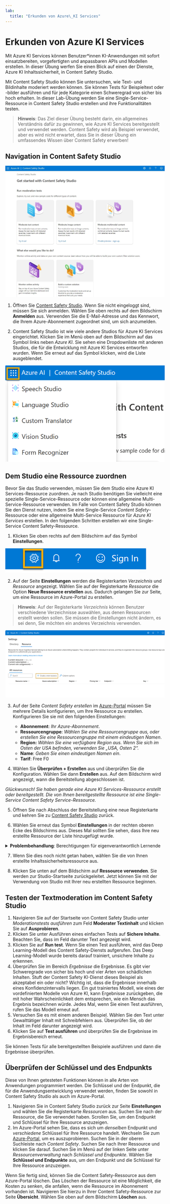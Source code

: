 ```yaml
---
lab:
  title: "Erkunden von Azure\_KI Services"
---
```


# Erkunden von Azure KI Services

Mit Azure KI Services können Benutzer*innen KI-Anwendungen mit sofort einsatzbereiten, vorgefertigten und anpassbaren APIs und Modellen erstellen. In dieser Übung werfen Sie einen Blick auf einen der Dienste, Azure KI Inhaltssicherheit, in Content Safety Studio.

Mit Content Safety Studio können Sie untersuchen, wie Text- und Bildinhalte moderiert werden können. Sie können Tests für Beispieltext oder -bilder ausführen und für jede Kategorie einen Schweregrad von sicher bis hoch erhalten. In dieser Lab-Übung werden Sie eine Single-Service-Ressource in Content Safety Studio erstellen und ihre Funktionalitäten testen. 

> **Hinweis**: Das Ziel dieser Übung besteht darin, ein allgemeines Verständnis dafür zu gewinnen, wie Azure KI Services bereitgestellt und verwendet werden. Content Safety wird als Beispiel verwendet, aber es wird nicht erwartet, dass Sie in dieser Übung ein umfassendes Wissen über Content Safety erwerben!

## Navigation in Content Safety Studio 

![Screenshot der Startseite von Content Safety Studio.](./media/content-safety/content-safety-getting-started.png)

1. Öffnen Sie [Content Safety Studio](https://contentsafety.cognitive.azure.com?azure-portal=true). Wenn Sie nicht eingeloggt sind, müssen Sie sich anmelden. Wählen Sie oben rechts auf dem Bildschirm **Anmelden** aus. Verwenden Sie die E-Mail-Adresse und das Kennwort, die Ihrem Azure-Abonnement zugeordnet sind, um sich anzumelden. 

2. Content Safety Studio ist wie viele andere Studios für Azure KI Services eingerichtet. Klicken Sie im Menü oben auf dem Bildschirm auf das Symbol links neben *Azure KI*. Sie sehen eine Dropdownliste mit anderen Studios, die für die Entwicklung mit Azure KI Services entworfen wurden. Wenn Sie erneut auf das Symbol klicken, wird die Liste ausgeblendet.

![Ein Screenshot des Content Safety Studio-Menüs mit geöffneter Umschaltfläche, um zu anderen Studios zu wechseln.](./media/content-safety/studio-toggle-icon.png)  

## Dem Studio eine Ressource zuordnen 

Bevor Sie das Studio verwenden, müssen Sie dem Studio eine Azure KI Services-Ressource zuordnen. Je nach Studio benötigen Sie vielleicht eine spezielle Single-Service-Ressource oder können eine allgemeine Multi-Service-Ressource verwenden. Im Falle von Content Safety Studio können Sie den Dienst nutzen, indem Sie eine Single-Service *Content Safety*-Ressource oder eine allgemeine Multi-Service Ressource für *Azure KI Services* erstellen. In den folgenden Schritten erstellen wir eine Single-Service Content Safety-Ressource. 

1. Klicken Sie oben rechts auf dem Bildschirm auf das Symbol **Einstellungen**. 

![Ein Screenshot des Symbols „Einstellungen“ oben rechts auf dem Bildschirm, neben den Symbolen Glocke, Fragezeichen und Smiley.](./media/content-safety/settings-toggle.png)

2. Auf der Seite **Einstellungen** werden die Registerkarten *Verzeichnis* und *Ressource* angezeigt. Wählen Sie auf der Registerkarte *Ressource* die Option **Neue Ressource erstellen** aus. Dadurch gelangen Sie zur Seite, um eine Ressource im Azure-Portal zu erstellen.

> **Hinweis**: Auf der Registerkarte *Verzeichnis* können Benutzer verschiedene Verzeichnisse auswählen, aus denen Ressourcen erstellt werden sollen. Sie müssen die Einstellungen nicht ändern, es sei denn, Sie möchten ein anderes Verzeichnis verwenden. 

![Screenshot der Stelle auf der Einstellungsseite von Content Safety Studio, an der Sie „Neue Ressource erstellen“ auswählen können.](./media/content-safety/create-new-resource-from-studio.png)

3. Auf der Seite *Content Safety erstellen* im [Azure-Portal](https://portal.azure.com?azure-portal=true) müssen Sie mehrere Details konfigurieren, um Ihre Ressource zu erstellen. Konfigurieren Sie sie mit den folgenden Einstellungen:
    - **Abonnement**: *Ihr Azure-Abonnement*.
    - **Ressourcengruppe**: *Wählen Sie eine Ressourcengruppe aus, oder erstellen Sie eine Ressourcengruppe mit einem eindeutigen Namen*.
    - **Region:** *Wählen Sie eine verfügbare Region aus. Wenn Sie sich im Osten der USA befinden, verwenden Sie „USA, Osten 2“.*
    - **Name**: *Geben Sie einen eindeutigen Namen ein*.
    - **Tarif**: Free F0

4. Wählen Sie **Überprüfen + Erstellen** aus und überprüfen Sie die Konfiguration. Wählen Sie dann **Erstellen** aus. Auf dem Bildschirm wird angezeigt, wann die Bereitstellung abgeschlossen ist. 

*Glückwunsch! Sie haben gerade eine Azure KI Services-Ressource erstellt oder bereitgestellt. Die von Ihnen bereitgestellte Ressource ist eine Single-Service Content Safety Service-Ressource.*

5. Öffnen Sie nach Abschluss der Bereitstellung eine neue Registerkarte und kehren Sie zu [Content Safety Studio](https://contentsafety.cognitive.azure.com?azure-portal=true) zurück. 

6. Wählen Sie erneut das Symbol **Einstellungen** in der rechten oberen Ecke des Bildschirms aus. Dieses Mal sollten Sie sehen, dass Ihre neu erstellte Ressource der Liste hinzugefügt wurde.  

<details>  
    <summary><b>Problembehandlung</b>: Berechtigungen für eigenverantwortlich Lernende</summary>
    <p><b>Wenn Sie eine Lab-Umgebung verwenden, die von der Kursleitung bereitgestellt wird, können Sie diese Schritte überspringen.</b> Fahren Sie andernfalls mit diesen Schritten fort:</p>
    <ul>
        <li>Wählen Sie unten auf dem Bildschirm *Einstellungen* <b>Alle Eigenschaften im Azure-Portal anzeigen</b> aus.</li>
        <li>Wählen Sie im Azure-Portal die <em>Inhaltssicherheit</em>-Ressource aus, die Sie soeben erstellt haben. Wählen Sie dann im linken Bereich <b>Access Control (IAM)</b> aus. Wählen Sie dann im geöffneten Bereich neben dem Pluszeichen <b>Hinzufügen</b> und anschließend <b>Rollenzuweisung hinzufügen</b> aus.</li>
        <li>Suchen Sie in der Liste der Rollen nach <b>Cognitive Services-Benutzer</b>, und wählen Sie die Rolle aus. Wählen Sie <b>Weiter</b>aus. </li>
        <li>Unter <b>Zugriff zuweisen an</b> wählen Sie <b>Benutzer, Gruppe oder Dienstprinzipal</b>, <b>+ Mitglieder auswählen</b>, wählen Sie Ihren Namen. Lassen Sie die Beschreibung leer.</li>
        <li>Wählen Sie <b>Weiter</b> aus. Auf der Seite <b>Zuweisungstyp</b> wählen Sie <b>Zuweisungstyp: Aktiv</b>. Wählen Sie <b>Zuweisungsdauer: Dauerhaft</b>. Wählen Sie <b>Weiter</b> aus.</li>
        <li>Wählen Sie <b>Überprüfen und zuweisen</b>, dann <b>Überprüfen und zuweisen</b>, um die Rollenzuweisung hinzuzufügen.</li>
        <li>Kehren Sie unter https://contentsafety.cognitive.azure.com zu Content Safety Studio zurück. Wählen Sie dann das Symbol <b>Einstellungen</b> in der rechten oberen Ecke des Bildschirms aus. Wählen Sie die Inhaltssicherheitsressource, die Sie erstellt haben. Vergewissern Sie sich, dass unter <em>Aktuelle Rollenzuweisungen</em> <b>Cognitive Services-Benutzer</b> steht. Möglicherweise müssen Sie einen Moment warten und die Seite aktualisieren, um die Rollenzuweisung anzuzeigen.</li>
    </ul>
</details>

7. Wenn Sie dies noch nicht getan haben, wählen Sie die von Ihnen erstellte Inhaltssicherheitsressource aus. 

8. Klicken Sie unten auf dem Bildschirm auf **Ressource verwenden**. Sie werden zur Studio-Startseite zurückgeleitet. Jetzt können Sie mit der Verwendung von Studio mit Ihrer neu erstellten Ressource beginnen.

## Testen der Textmoderation im Content Safety Studio

1. Navigieren Sie auf der Startseite von Content Safety Studio unter *Moderationstests ausführen* zum Feld **Moderater Textinhalt** und klicken Sie auf **Ausprobieren**.
2. Klicken Sie unter Ausführen eines einfachen Tests auf **Sichere Inhalte**. Beachten Sie, dass im Feld darunter Text angezeigt wird. 
3. Klicken Sie auf **Run test**. Wenn Sie einen Test ausführen, wird das Deep Learning-Modell des Content Safety-Diensts aufgerufen. Das Deep Learning-Modell wurde bereits darauf trainiert, unsichere Inhalte zu erkennen.
4. Überprüfen Sie im Bereich *Ergebnisse* die Ergebnisse. Es gibt vier Schweregrade von sicher bis hoch und vier Arten von schädlichen Inhalten. Stuft der Content Safety KI-Dienst dieses Beispiel als akzeptabel ein oder nicht? Wichtig ist, dass die Ergebnisse innerhalb eines Konfidenzintervalls liegen. Ein gut trainiertes Modell, wie eines der vordefinierten Modelle von Azure KI, kann Ergebnisse zurückgeben, die mit hoher Wahrscheinlichkeit dem entsprechen, wie ein Mensch das Ergebnis bezeichnen würde. Jedes Mal, wenn Sie einen Test ausführen, rufen Sie das Modell erneut auf. 
5. Versuchen Sie es mit einem anderen Beispiel. Wählen Sie den Text unter Gewalttätiger Inhalt mit Schreibfehlern aus. Überprüfen Sie, ob der Inhalt im Feld darunter angezeigt wird.
6. Klicken Sie auf **Test ausführen** und überprüfen Sie die Ergebnisse im Ergebnisbereich erneut. 

Sie können Tests für alle bereitgestellten Beispiele ausführen und dann die Ergebnisse überprüfen.

## Überprüfen der Schlüssel und des Endpunkts

Diese von Ihnen getesteten Funktionen können in alle Arten von Anwendungen programmiert werden. Die Schlüssel und der Endpunkt, die für die Anwendungsentwicklung verwendet werden, finden Sie sowohl in Content Safety Studio als auch im Azure-Portal. 

1. Navigieren Sie in Content Safety Studio zurück zur Seite **Einstellungen** und wählen Sie die Registerkarte *Ressourcen* aus. Suchen Sie nach der Ressource, die Sie verwendet haben. Scrollen Sie, um den Endpunkt und Schlüssel für Ihre Ressource anzuzeigen. 
2. Im Azure-Portal sehen Sie, dass es sich um *denselben* Endpunkt und *verschiedene* Schlüssel für Ihre Ressource handelt. Wechseln Sie zum [Azure-Portal](https://portal.azure.com?auzre-portal=true), um es auszuprobieren. Suchen Sie in der oberen Suchleiste nach *Content Safety*. Suchen Sie nach Ihrer Ressource und klicken Sie darauf. Suchen Sie im Menü auf der linken Seite unter *Ressourcenverwaltung* nach *Schlüssel und Endpunkte*. Wählen Sie **Schlüssel und Endpunkte** aus, um den Endpunkt und die Schlüssel für Ihre Ressource anzuzeigen. 

Wenn Sie fertig sind, können Sie die Content Safety-Ressource aus dem Azure-Portal löschen. Das Löschen der Ressource ist eine Möglichkeit, die Kosten zu senken, die anfallen, wenn die Ressource im Abonnement vorhanden ist. Navigieren Sie hierzu in Ihrer Content Safety-Ressource zur Seite **Übersicht**. Wählen Sie oben auf dem Bildschirm **Löschen** aus.

